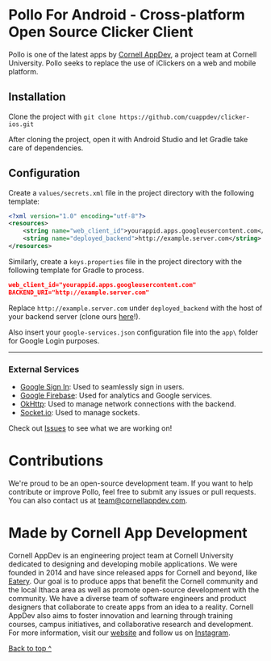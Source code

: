 # Pollo For Android - Cross-platform Open Source Clicker Client

Pollo is one of the latest apps by [Cornell AppDev](http://cornellappdev.com), a project team at Cornell University. Pollo seeks to replace the use of iClickers on a web and mobile platform.

## Installation
Clone the project with `git clone https://github.com/cuappdev/clicker-ios.git`

After cloning the project, open it with Android Studio and let Gradle take care of dependencies.

## Configuration
Create a `values/secrets.xml` file in the project directory with the following template:
```xml
<?xml version="1.0" encoding="utf-8"?>
<resources>
    <string name="web_client_id">yourappid.apps.googleusercontent.com</string>
    <string name="deployed_backend">http://example.server.com</string>
</resources>
```
Similarly, create a `keys.properties` file in the project directory with the following template for Gradle to process.

```json
web_client_id="yourappid.apps.googleusercontent.com"
BACKEND_URI="http://example.server.com"
```

Replace `http://example.server.com` under `deployed_backend` with the host of your backend server (clone ours [here](https://github.com/cuappdev/pollo-backend.git)!).


Also insert your `google-services.json` configuration file into the `app\` folder for Google Login purposes.

---

### External Services

 * [Google Sign In](https://developers.google.com/identity/sign-in/android): Used to seamlessly sign in users.
 * [Google Firebase](https://firebase.google.com/docs/android/setup): Used for analytics and Google services.
 * [OkHttp](hhttps://square.github.io/okhttp/): Used to manage network connections with the backend.
 * [Socket.io](https://github.com/socketio/socket.io): Used to manage sockets.

Check out [Issues](https://github.com/cuappdev/pollo-android/issues) to see what we are working on!

# Contributions

We're proud to be an open-source development team. If you want to help contribute or improve Pollo, feel free to submit any issues or pull requests. You can also contact us at [team@cornellappdev.com](mailto:team@cornellappdev.com).

# Made by Cornell App Development

Cornell AppDev is an engineering project team at Cornell University dedicated to designing and developing mobile applications. We were founded in 2014 and have since released apps for Cornell and beyond, like [Eatery](https://itunes.apple.com/us/app/eatery-cornell-dining/id1089672962?mt=8). Our goal is to produce apps that benefit the Cornell community and the local Ithaca area as well as promote open-source development with the community. We have a diverse team of software engineers and product designers that collaborate to create apps from an idea to a reality. Cornell AppDev also aims to foster innovation and learning through training courses, campus initiatives, and collaborative research and development. For more information, visit our [website](http://www.cornellappdev.com) and follow us on [Instagram](https://www.instagram.com/cornellappdev/).

[Back to top ^](#)
